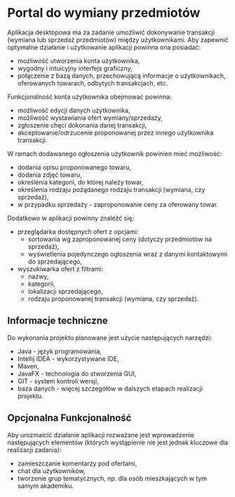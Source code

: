 # Portal do wymiany przedmiotów

Aplikacja desktopowa ma za zadanie umożliwić dokonywanie transakcji (wymiana lub sprzedaż przedmiotów) między użytkownikami. Aby zapewnić optymalne działanie i użytkowanie aplikacji powinna ona posiadać:
- możliwość utworzenia konta użytkownika,
- wygodny i intuicyjny interfejs graficzny,
- połączenie z bazą danych, przechowującą informacje o użytkownikach, oferowanych towarach, odbytych transakcjach, etc.

Funkcjonalność konta użytkownika obejmować powinna:
- możliwość edycji danych użytkownika,
- możliwość wystawiania ofert wymiany/sprzedaży,
- zgłoszenie chęci dokonania danej transakcji,
- akceptowanie/odrzucenie proponowanej przez innego użytkownika transakcji.

W ramach dodawanego ogłoszenia użytkownik powinien mieć możliwość:
- dodania opisu proponowanego towaru,
- dodania zdjęć towaru,
- określenia kategorii, do której należy towar,
- określenia rodzaju pożądanego rodzaju transakcji (wymiana, czy sprzedaż),
- w przypadku sprzedaży - zaproponowanie ceny za oferowany towar. 
  
Dodatkowo w aplikacji powinny znaleźć się:
- przeglądarka dostępnych ofert z opcjami:
    - sortowania wg zaproponowanej ceny (dotyczy przedmiotów na sprzedaż),
    - wyświetlenia pojedynczego ogłoszenia wraz z danymi kontaktowymi do sprzedającego,
- wyszukiwarka ofert z filtrami:
    - nazwy,
    - kategorii,
    - lokalizacji sprzedającego,
    - rodzaju proponowanej transakcji (wymiana, czy sprzedaż).


## Informacje techniczne

Do wykonania projektu planowane jest użycie następujących narzędzi:
- Java - język programowania,
- Intellij IDEA - wykorzystywane IDE,
- Maven,
- JavaFX - technologia do stworzenia GUI,
- GIT - system kontroli wersji,
- baza danych - więcej szczegółów w dalszych etapach realizacji projektu.

## Opcjonalna Funkcjonalność

Aby urozmaicić działanie aplikacji rozważane jest wprowadzenie następujących elementów (których wystąpienie nie jest jednak kluczowe dla realizacji zadania):
- zamieszczanie komentarzy pod ofertami,
- chat dla użytkowników,
- tworzenie grup tematycznych, np. dla osób mieszkających w tym samym akademiku.
